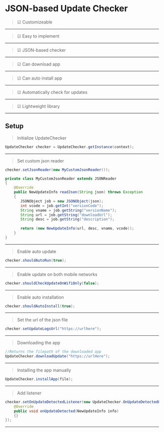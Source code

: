 # JSON-based Update Checker

> ☑ Customizeable
---
> ☑ Easy to implement
---
> ☑ JSON-based checker
---
> ☑ Can download app
---
> ☑ Can auto install app
---
> ☑ Automatically check for updates
---
> ☑ Lightweight library
---
Setup
---
> Initialize UpdateChecker
```java
UpdateChecker checker = UpdateChecker.getInstance(context);

```
---
> Set custom json reader
```java
checker.setJsonReader(new MyCustomJsonReader());

private class MyCustomJsonReader extends JSONReader
{
    @Override
    public NewUpdateInfo readJson(String json) throws Exception
    {
       JSONObject job = new JSONObject(json);
       int vcode = job.getInt("versionCode");
       String vname = job.getString("versionName");
       String url = job.getString("downloadUrl");
       String desc = job.getString("description");
       
       return (new NewUpdateInfo(url, desc, vname, vcode));
    }
}
```
---
> Enable auto update
```java
checker.shouldAutoRun(true);
```
---
> Enable update on both mobile networks
```java
checker.shouldCheckUpdateOnWifiOnly(false);
```
---
> Enable auto installation
```java
checker.shouldAutoInstall(true);
```
---
> Set the url of the json file
```java
checker.setUpdateLogsUrl("https://urlhere");
```
---
> Downloading the app
```java
//Returns the filepath of the downloaded app
UpdateChecker.downloadUpdate("https://urlHere");
```
---
> Installing the app manually
```java
UpdateChecker.installApp(file);
```
----
> Add listener
```java
checker.setOnUpdateDetectedListener(new UpdateChecker.OnUpdateDetectedListener() {
    @Override
    public void onUpdateDetected(NewUpdateInfo info)
    {}
});
```
---
